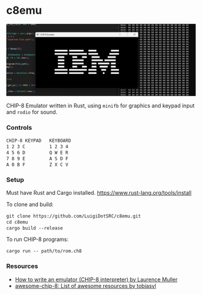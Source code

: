 # c8emu

!["ibm rom loaded onto chip 8 emulator"](./img/c8emu_ibm.png)

CHIP-8 Emulator written in Rust, using `minifb` for graphics and keypad input and `rodio` for sound.

### Controls
```
CHIP-8 KEYPAD   KEYBOARD
1 2 3 C         1 2 3 4
4 5 6 D         Q W E R
7 8 9 E         A S D F
A 0 B F         Z X C V
```

### Setup
Must have Rust and Cargo installed. https://www.rust-lang.org/tools/install

To clone and build:
```
git clone https://github.com/LuigiDotSRC/c8emu.git
cd c8emu
cargo build --release
```

To run CHIP-8 programs:
```
cargo run -- path/to/rom.ch8
```

### Resources
- [How to write an emulator (CHIP-8 interpreter) by Laurence Muller](https://multigesture.net/articles/how-to-write-an-emulator-chip-8-interpreter/)
- [awesome-chip-8: List of awesome resources by tobiasvl](https://github.com/tobiasvl/awesome-chip-8)